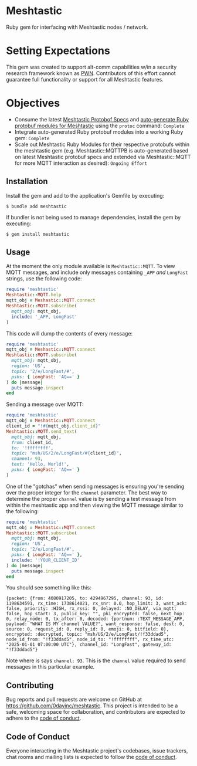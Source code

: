 # Meshtastic

Ruby gem for interfacing with Meshtastic nodes / network.

# Setting Expectations

This gem was created to support alt-comm capabilities w/in a security research framework known as [PWN](https://github.com/0dayInc/pwn).  Contributors of this effort cannot guarantee full functionality or support for all Meshtastic features.

# Objectives

- Consume the latest [Meshtastic Protobof Specs](https://github.com/meshtastic/protobufs) and [auto-generate Ruby protobuf modules for Meshtastic](https://github.com/0dayInc/meshtastic/blob/master/AUTOGEN_meshtastic_protobufs.sh) using the `protoc` command: `Complete`
- Integrate auto-generated Ruby protobuf modules into a working Ruby gem: `Complete`
- Scale out Meshtastic Ruby Modules for their respective protobufs within the meshtastic gem (e.g. Meshtastic::MQTTPB is auto-generated based on latest Meshtastic protobuf specs and extended via Meshtastic::MQTT for more MQTT interaction as desired): `Ongoing Effort`

## Installation

Install the gem and add to the application's Gemfile by executing:

    $ bundle add meshtastic

If bundler is not being used to manage dependencies, install the gem by executing:

    $ gem install meshtastic

## Usage

At the moment the only module available is `Meshtastic::MQTT`.  To view MQTT messages, and include only messages containing `_APP` _and_ `LongFast` strings, use the following code:

```ruby
require 'meshtastic'
Meshtastic::MQTT.help
mqtt_obj = Meshastic::MQTT.connect
Meshtastic::MQTT.subscribe(
  mqtt_obj: mqtt_obj,
  include: '_APP, LongFast'
)
```

This code will dump the contents of every message:

```ruby
require 'meshtastic'
mqtt_obj = Meshastic::MQTT.connect
Meshtastic::MQTT.subscribe(
  mqtt_obj: mqtt_obj,
  region: 'US',
  topic: '2/e/LongFast/#',
  psks: { LongFast: 'AQ==' }
) do |message|
  puts message.inspect
end
```

Sending a message over MQTT:

```ruby
require 'meshtastic'
mqtt_obj = Meshastic::MQTT.connect
client_id = "!#{mqtt_obj.client_id}"
Meshtastic::MQTT.send_text(
  mqtt_obj: mqtt_obj,
  from: client_id,
  to: '!ffffffff',
  topic: "msh/US/2/e/LongFast/#{client_id}",
  channel: 93,
  text: 'Hello, World!',
  psks: { LongFast: 'AQ==' }
)
```

One of the "gotchas" when sending messages is ensuring you're sending over the proper integer for the `channel` parameter.  The best way to determine the proper `channel` value is by sending a test message from within the meshtastic app and then viewing the MQTT message similar to the following:

```ruby
require 'meshtastic'
mqtt_obj = Meshastic::MQTT.connect
Meshtastic::MQTT.subscribe(
  mqtt_obj: mqtt_obj,
  region: 'US',
  topic: '2/e/LongFast/#',
  psks: { LongFast: 'AQ==' },
  include: '!YOUR_CLIENT_ID'
) do |message|
  puts message.inspect
end
```

You should see something like this:

```
{packet: {from: 4080917205, to: 4294967295, channel: 93, id: 1198634591, rx_time: 1738614021, rx_snr: 0.0, hop_limit: 3, want_ack: false, priority: :HIGH, rx_rssi: 0, delayed: :NO_DELAY, via_mqtt: false, hop_start: 3, public_key: "", pki_encrypted: false, next_hop: 0, relay_node: 0, tx_after: 0, decoded: {portnum: :TEXT_MESSAGE_APP, payload: "WHAT IS MY channel VALUE?", want_response: false, dest: 0, source: 0, request_id: 0, reply_id: 0, emoji: 0, bitfield: 0}, encrypted: :decrypted, topic: "msh/US/2/e/LongFast/!f33ddad5", node_id_from: "!f33ddad5", node_id_to: "!ffffffff", rx_time_utc: "2025-01-01 07:00:00 UTC"}, channel_id: "LongFast", gateway_id: "!f33ddad5"}
```

Note where is says `channel: 93`.  This is the `channel` value required to send messages in this particular example.

## Contributing

Bug reports and pull requests are welcome on GitHub at https://github.com/0dayinc/meshtastic. This project is intended to be a safe, welcoming space for collaboration, and contributors are expected to adhere to the [code of conduct](https://github.com/0dayinc/meshtastic/blob/master/CODE_OF_CONDUCT.md).

## Code of Conduct

Everyone interacting in the Meshtastic project's codebases, issue trackers, chat rooms and mailing lists is expected to follow the [code of conduct](https://github.com/0dayinc/meshtastic/blob/master/CODE_OF_CONDUCT.md).
